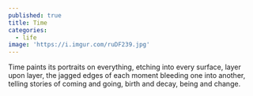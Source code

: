 ```yaml
---
published: true
title: Time
categories:
  - life
image: 'https://i.imgur.com/ruDF239.jpg'
---
```

Time
paints its portraits 
on everything,
etching into every surface,
layer upon layer,
the jagged edges of each moment
bleeding one into another,
telling stories
of coming and going,
birth and decay,
being and change.
